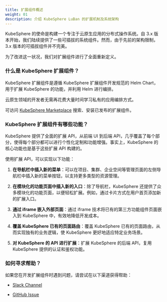 ```yaml
---
title: 扩展组件概述
weight: 01
description: 介绍 KubeSphere LuBan 的扩展机制及系统架构
---
```


KubeSphere 的使命是构建一个专注于云原生应用的分布式操作系统。自 3.x 版本开始，我们陆续提供了一些可插拔的系统组件。然而，由于先前的架构限制，3.x 版本的可插拔组件并不完美。

为了改进这一状况，我们对扩展组件进行了全面重新定义。

### 什么是 KubeSphere 扩展组件？

KubeSphere 扩展组件是遵循 KubeSphere 扩展组件开发规范的 Helm Chart，用于扩展 KubeSphere 的功能，并利用 Helm 进行编排。

云原生领域的开发者无需再花费大量时间学习私有的应用编排方式。

可访问 [KubeSphere Marketplace](https://kubesphere.com.cn/extensions/marketplace/) 搜索、安装已发布的扩展组件。

### KubeSphere 扩展组件有哪些功能？

KubeSphere 提供了全面的扩展 API，从前端 UI 到后端 API，几乎覆盖了每个部分，使得每个部分都可以进行个性化定制和功能增强。事实上，KubeSphere 的核心功能也是基于这些扩展 API 构建的。

使用扩展 API，可以实现以下功能：

1. **在导航栏中插入新的菜单**：可以在项目、集群、企业空间等管理页面的左侧导航栏中插入新的菜单按钮，以支持更多类型的资源管理。

2. **在模块化的功能页面中插入新的入口**：除了导航栏，KubeSphere 还提供了众多模块化的功能页面，以便轻松扩展。例如，通过卡片方式在用户首页添加新的扩展入口。

3. **通过 iframe 嵌入外部页面**：通过 iframe 技术将已有的第三方功能组件页面嵌入到 KubeSphere 中，有效地降低开发成本。

4. **覆盖 KubeSphere 已有的页面路由**：覆盖 KubeSphere 已有的页面路由，从而实现独有的业务逻辑，使 KubeSphere 更好地适应特定业务场景。

5. **对 KubeSphere 的 API 进行扩展**：扩展 KubeSphere 的后端 API，复用 KubeSphere 提供的认证和鉴权功能。

### 如何寻求帮助？

如果您在开发扩展组件时遇到问题，请尝试在以下渠道获得帮助：

* [Slack Channel](https://join.slack.com/t/kubesphere/shared_invite/zt-26fio5qz5-Zqv85_vBcBvxe5SXWOwBmw)

* [GitHub Issue](https://github.com/kubesphere/kubesphere/issues/new/choose)